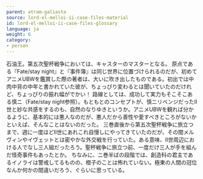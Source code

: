 ```yaml
---
parent: atram-galiasta
source: lord-el-melloi-ii-case-files-material
id: lord-el-melloi-ii-case-files-glossary
language: ja
weight: 6
category:
- person
---
```


石油王。第五次聖杯戦争においては、キャスターのマスターとなる。
原点である『Fate/stay night』と『事件簿』は同じ世界に位置づけられるのだが、初めてアニメUBWを鑑賞した際の著者は、大いに吹き出したものである。初出では中肉中背の中年と書かれていた彼が、ちょっぴり変わるとは聞いていたのだけれど、ちょっぴりの振れ幅がでかい！
路線としては、成功して実力もそこそこある慎ニ（Fate/stay night参照）。もともとのコンセプトが、慎ニリベンジだったII世と妙な共感をするのも、自然のなりゆきというか。アニメUBWを観れば分かるように、基本的には悪人なのだが、悪人だから善性や愛すべきところがないかといえば、そんなことはないのだった。
三巻直後から第五次聖杯戦争に旅立つまで、週に一度ほどII世にあれこれ自慢しにやってきていたのだが、その間メルヴィンやイヴェットとは密やかな外交戦を行っていた。ある意味、II世周辺における人でなし三人組だったろう。聖杯戦争に旅立つ前、一度だけ三人が手を組んだ怪奇事件もあったとか。
ちなみに、ニ巻半ばの段階では、創造科の君主であるイノライは警戒してるものの、橙子のことは怖れていない。極東の人間の冠位なんか何かの間違いだろう、ぐらいに思っている。
